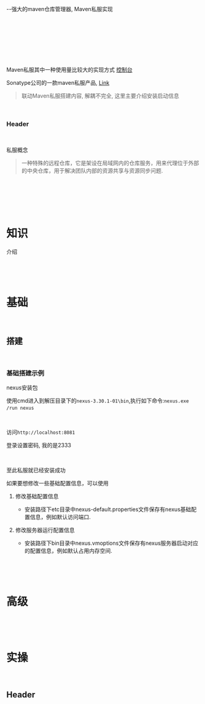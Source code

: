--强大的maven仓库管理器, Maven私服实现​

‍

‍

‍

‍

Maven私服其中一种使用量比较大的实现方式 [控制台](https://repo.sonatype.com/)

Sonatype公司的一款maven私服产品, [Link](https://help.sonatype.com/repomanager3/download)

> 联动Maven私服搭建内容, 解耦不完全, 这里主要介绍安装启动信息

‍

### Header

‍

私服概念

> 一种特殊的远程仓库，它是架设在局域网内的仓库服务，用来代理位于外部的中央仓库，用于解决团队内部的资源共享与资源同步问题.

‍

‍

‍

# 知识

介绍

‍

‍

# 基础

‍

## 搭建

‍

### 基础搭建示例

nexus安装包

使用cmd进入到解压目录下的`nexus-3.30.1-01\bin`​,执行如下命令:`nexus.exe /run nexus`​

‍

访问`http://localhost:8081`​

登录设置密码, 我的是2333

‍

至此私服就已经安装成功

如果要想修改一些基础配置信息，可以使用

1. 修改基础配置信息

    * 安装路径下etc目录中nexus-default.properties文件保存有nexus基础配置信息，例如默认访问端口.
2. 修改服务器运行配置信息

    * 安装路径下bin目录中nexus.vmoptions文件保存有nexus服务器启动对应的配置信息，例如默认占用内存空间.

‍

‍

# 高级

‍

‍

# 实操

‍

## Header
